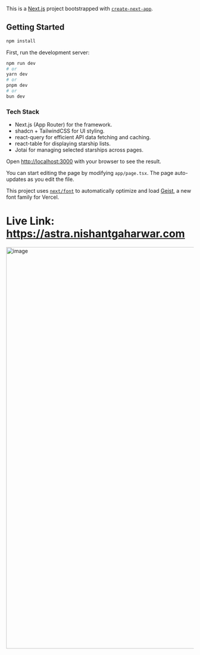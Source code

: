 This is a [Next.js](https://nextjs.org) project bootstrapped with [`create-next-app`](https://nextjs.org/docs/app/api-reference/cli/create-next-app).

## Getting Started

```bash
npm install
```

First, run the development server:

```bash
npm run dev
# or
yarn dev
# or
pnpm dev
# or
bun dev
```

### Tech Stack
* Next.js (App Router) for the framework.
* shadcn + TailwindCSS for UI styling.
* react-query for efficient API data fetching and caching.
* react-table for displaying starship lists.
* Jotai for managing selected starships across pages.


Open [http://localhost:3000](http://localhost:3000) with your browser to see the result.

You can start editing the page by modifying `app/page.tsx`. The page auto-updates as you edit the file.

This project uses [`next/font`](https://nextjs.org/docs/app/building-your-application/optimizing/fonts) to automatically optimize and load [Geist](https://vercel.com/font), a new font family for Vercel.

# Live Link: https://astra.nishantgaharwar.com

<img width="1920" height="1080" alt="image" src="https://github.com/user-attachments/assets/bbc2726d-010f-46ab-8954-0771785dab2b" />

